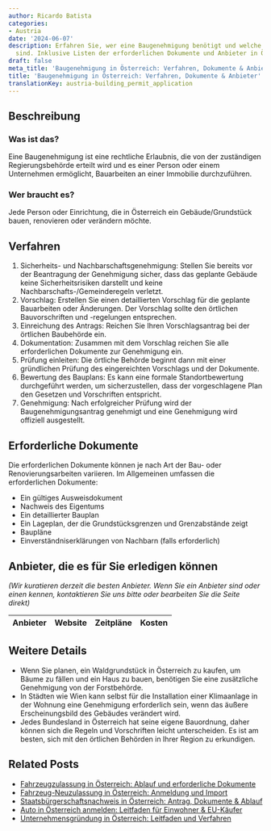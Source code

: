 ```yaml
---
author: Ricardo Batista
categories:
- Austria
date: '2024-06-07'
description: Erfahren Sie, wer eine Baugenehmigung benötigt und welche Schritte erforderlich
  sind. Inklusive Listen der erforderlichen Dokumente und Anbieter in Österreich.
draft: false
meta_title: 'Baugenehmigung in Österreich: Verfahren, Dokumente & Anbieter'
title: 'Baugenehmigung in Österreich: Verfahren, Dokumente & Anbieter'
translationKey: austria-building_permit_application
---
```



## Beschreibung
### Was ist das?
Eine Baugenehmigung ist eine rechtliche Erlaubnis, die von der zuständigen Regierungsbehörde erteilt wird und es einer Person oder einem Unternehmen ermöglicht, Bauarbeiten an einer Immobilie durchzuführen.

### Wer braucht es?
Jede Person oder Einrichtung, die in Österreich ein Gebäude/Grundstück bauen, renovieren oder verändern möchte.

## Verfahren

1. Sicherheits- und Nachbarschaftsgenehmigung: Stellen Sie bereits vor der Beantragung der Genehmigung sicher, dass das geplante Gebäude keine Sicherheitsrisiken darstellt und keine Nachbarschafts-/Gemeinderegeln verletzt.
2. Vorschlag: Erstellen Sie einen detaillierten Vorschlag für die geplante Bauarbeiten oder Änderungen. Der Vorschlag sollte den örtlichen Bauvorschriften und -regelungen entsprechen.
3. Einreichung des Antrags: Reichen Sie Ihren Vorschlagsantrag bei der örtlichen Baubehörde ein.
4. Dokumentation: Zusammen mit dem Vorschlag reichen Sie alle erforderlichen Dokumente zur Genehmigung ein.
5. Prüfung einleiten: Die örtliche Behörde beginnt dann mit einer gründlichen Prüfung des eingereichten Vorschlags und der Dokumente.
6. Bewertung des Bauplans: Es kann eine formale Standortbewertung durchgeführt werden, um sicherzustellen, dass der vorgeschlagene Plan den Gesetzen und Vorschriften entspricht.
7. Genehmigung: Nach erfolgreicher Prüfung wird der Baugenehmigungsantrag genehmigt und eine Genehmigung wird offiziell ausgestellt.

## Erforderliche Dokumente
Die erforderlichen Dokumente können je nach Art der Bau- oder Renovierungsarbeiten variieren. Im Allgemeinen umfassen die erforderlichen Dokumente:

- Ein gültiges Ausweisdokument
- Nachweis des Eigentums
- Ein detaillierter Bauplan
- Ein Lageplan, der die Grundstücksgrenzen und Grenzabstände zeigt
- Baupläne
- Einverständniserklärungen von Nachbarn (falls erforderlich)

## Anbieter, die es für Sie erledigen können

_(Wir kuratieren derzeit die besten Anbieter. Wenn Sie ein Anbieter sind oder einen kennen, kontaktieren Sie uns bitte oder bearbeiten Sie die Seite direkt)_

| Anbieter | Website | Zeitpläne | Kosten |
| --------------- | --------------- | :-------------: | :-------------: |

## Weitere Details
- Wenn Sie planen, ein Waldgrundstück in Österreich zu kaufen, um Bäume zu fällen und ein Haus zu bauen, benötigen Sie eine zusätzliche Genehmigung von der Forstbehörde.
- In Städten wie Wien kann selbst für die Installation einer Klimaanlage in der Wohnung eine Genehmigung erforderlich sein, wenn das äußere Erscheinungsbild des Gebäudes verändert wird.
- Jedes Bundesland in Österreich hat seine eigene Bauordnung, daher können sich die Regeln und Vorschriften leicht unterscheiden. Es ist am besten, sich mit den örtlichen Behörden in Ihrer Region zu erkundigen.
## Related Posts

- [Fahrzeugzulassung in Österreich: Ablauf und erforderliche Dokumente](https://tramitit.com/de/guides/austria/zulassungsbescheinigung/)
- [Fahrzeug-Neuzulassung in Österreich: Anmeldung und Import](https://tramitit.com/de/guides/austria/ummeldung_fahrzeug/)
- [Staatsbürgerschaftsnachweis in Österreich: Antrag, Dokumente & Ablauf](https://tramitit.com/de/guides/austria/staatsburgerschaftsnachweis/)
- [Auto in Österreich anmelden: Leitfaden für Einwohner & EU-Käufer](https://tramitit.com/de/guides/austria/kfz-zulassung_beantragen/)
- [Unternehmensgründung in Österreich: Leitfaden und Verfahren](https://tramitit.com/de/guides/austria/grundung_eines_unternehmens/)